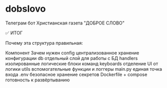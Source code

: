 # dobslovo
Телеграм бот Христианская газета "ДОБРОЕ СЛОВО"

✅ ИТОГ

Почему эта структура правильная:

Компонент               Зачем нужен
config	                централизованное хранение конфигурации
db	                    отдельный слой для работы с БД
handlers	            изолированные логические блоки команд
keyboards	            отделение UI от логики
utils	                вспомогательные функции и логгеры
main.py	                единая точка входа
.env	                безопасное хранение секретов
Dockerfile + compose	готовность к развёртыванию